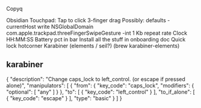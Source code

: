 Copyq

Obsidian
Touchpad:
Tap to click
3-finger drag
Possibly: defaults -currentHost write NSGlobalDomain com.apple.trackpad.threeFingerSwipeGesture -int 1
Kb repeat rate
Clock HH:MM:SS
Battery pct in bar
Install all the stuff in onboarding doc
Quick lock hotcorner
Karabiner (elements / seil?) (brew karabiner-elements)




## karabiner
{
    "description": "Change caps_lock to left_control. (or escape if pressed alone)",
    "manipulators": [
        {
            "from": {
                "key_code": "caps_lock",
                "modifiers": {
                    "optional": [
                        "any"
                    ]
                }
            },
            "to": [
                {
                    "key_code": "left_control"
                }
            ],
            "to_if_alone": [
                {
                    "key_code": "escape"
                }
            ],
            "type": "basic"
        }
    ]
}




